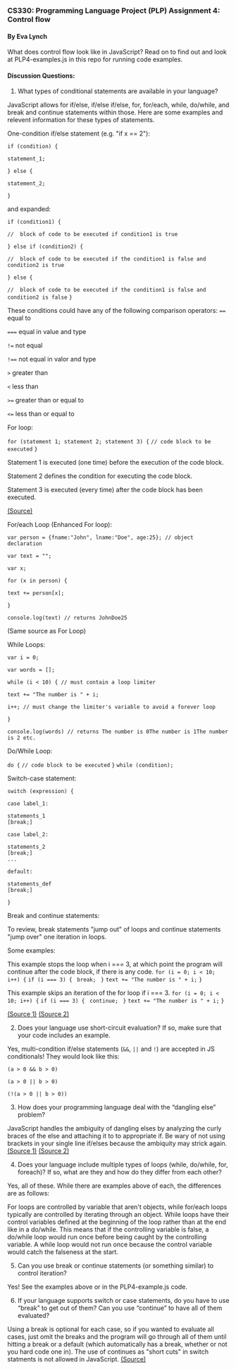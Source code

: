 ### CS330: Programming Language Project (PLP) Assignment 4: Control flow ###
#### By Eva Lynch ####

What does control flow look like in JavaScript? Read on to find out and look at PLP4-examples.js in this repo for running code examples.

#### Discussion Questions: ####

1. What types of conditional statements are available in your language?

JavaScript allows for if/else, if/else if/else, for, for/each, while, do/while, and break and continue statements within those.
Here are some examples and relevent information for these types of statements.

One-condition  if/else  statement (e.g. "if x == 2"):

 `if (condition) {`
 
  `statement_1;`
  
`} else {`

  `statement_2;`
  
`}`

and expanded:

`if (condition1) {`

  `//  block of code to be executed if condition1 is true`
  
`} else if (condition2) {`

  `//  block of code to be executed if the condition1 is false and condition2 is true`
  
`} else {`

  `//  block of code to be executed if the condition1 is false and condition2 is false`
`}`

These conditions could have any of the following comparison operators:
`==` equal to

`===` equal in value and type

`!=` not equal

`!==` not equal in valor and type

`>` greater than

`<` less than

`>=` greater than or equal to

`<=` less than or equal to

For loop:

`for (statement 1; statement 2; statement 3) {`
  `// code block to be executed`
`}`

Statement 1 is executed (one time) before the execution of the code block.

Statement 2 defines the condition for executing the code block.

Statement 3 is executed (every time) after the code block has been executed.

[(Source)](https://www.w3schools.com/js/js_loop_for.asp)

For/each Loop (Enhanced For loop):

`var person = {fname:"John", lname:"Doe", age:25}; // object declaration `

`var text = "";`

`var x;`

`for (x in person) {`

  `text += person[x];`
  
`}`

`console.log(text) // returns JohnDoe25`

(Same source as For Loop)

While Loops:

`var i = 0;`

`var words = [];`

`while (i < 10) { // must contain a loop limiter`

  `text += "The number is " + i;`
  
  `i++; // must change the limiter's variable to avoid a forever loop`
  
`}`

`console.log(words) // returns The number is 0The number is 1The number is 2 etc.`

Do/While Loop:

`do {`
  `// code block to be executed`
`}`
`while (condition);`

Switch-case  statement:

`switch (expression) {`

  `case label_1:`
  
    statements_1
    [break;]
    
  `case label_2:`
  
    statements_2
    [break;]
    ...
    
  `default:`
  
    statements_def
    [break;]
    
`}`

Break  and  continue  statements:

To review, break statements "jump out" of loops and continue statements "jump over" one iteration in loops.

Some examples:

This example stops the loop when i === 3, at which point the program will continue after the code block, if there is any code.
`for (i = 0; i < 10; i++) {`
  `if (i === 3) { `
    `break; `
  `}`
  `text += "The number is " + i;`
`}`

This example skips an iteration of the for loop if i === 3.
`for (i = 0; i < 10; i++) {`
  `if (i === 3) { `
    `continue; `
  `}`
  `text += "The number is " + i;`
`}`

[(Source 1)](https://developer.mozilla.org/en-US/docs/Web/JavaScript/Guide/Control_flow_and_error_handling)
[(Source 2)](https://www.w3schools.com/js/js_break.asp)

2. Does your language use short-circuit evaluation? If so, make sure that your code includes an example.

Yes, multi-condition if/else statements (`&&`, `||` and `!`) are accepted in JS conditionals! They would look like this:

`(a > 0 && b > 0)`

`(a > 0 || b > 0)`

`(!(a > 0 || b > 0))`

3. How does your programming language deal with the “dangling else” problem?

JavaScript handles the ambiguity of dangling elses by analyzing the curly braces of the else and attaching it to to 
appropriate if. Be wary of not using brackets in your single line if/elses because the ambiquity may strick again. [(Source 1)](https://en.wikipedia.org/wiki/Dangling_else) [(Source 2)](https://stackoverflow.com/questions/7117873/do-if-statements-in-javascript-require-curly-braces)

4. Does your language include multiple types of loops (while, do/while, for, foreach)? If so, what are they and how 
do they differ from each other?

Yes, all of these. While there are examples above of each, the differences are as follows:

For loops are controlled by variable that aren't objects, while for/each loops typically are controlled by iterating through an object.
While loops have their control variables defined at the beginning of the loop rather than at the end like in a do/while. This means that if the controlling variable is false, a do/while loop would run once before being caught by the controlling variable. A while loop would not run once because the control variable would catch the falseness at the start. 

5. Can you use break or continue statements (or something similar) to control iteration?

Yes! See the examples above or in the PLP4-example.js code.

6. If your language supports switch or case statements, do you have to use “break” to get out of them? Can you use “continue”
to have all of them evaluated?

Using a break is optional for each case, so if you wanted to evaluate all cases, just omit the breaks and the program will go through all of them until hitting a break or a default (which automatically has a break, whether or not you hard code one in). The use of continues as "short cuts" in switch statments is not allowed in JavaScript. [(Source)](https://stackoverflow.com/questions/18076238/continue-allways-illegal-in-switch-in-js-but-break-works-fine)
